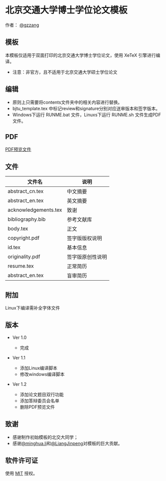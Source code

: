 # 北京交通大学博士学位论文模板

作者： [@gzzang](https://github.com/gzzang)

## 模板

本模板仅适用于双面打印的北京交通大学博士学位论文，使用 XeTeX 引擎进行编译。
* 注意：非官方，且不适用于北京交通大学硕士学位论文

## 编辑

* 原则上只需要将contents文件夹中的相关内容进行替换。
* bjtu_template.tex 中标记review和signature分别对应送审版本和签字版本。
* Windows下运行 RUNME.bat 文件，Linuxs下运行 RUNME.sh 文件生成PDF文件。

## PDF

[PDF预览文件](https://github.com/gzzang/bjtu_template/releases/download/OK/bjtu_template.pdf)

## 文件

|文件名|说明|
|----|----|
|abstract_cn.tex|中文摘要|
|abstract_en.tex|英文摘要|
|acknowledgements.tex|致谢|
|bibliography.bib|参考文献库|
|body.tex|正文|
|copyright.pdf|签字版版权说明|
|id.tex|基本信息|
|originality.pdf|签字版原创性说明|
|resume.tex|正常简历|
|abstract_en.tex|盲审简历|

## 附加

Linux下编译需补全字体文件

## 版本

* Ver 1.0
  * 完成

* Ver 1.1
  * 添加Linux编译脚本
  * 修改windows编译脚本

* Ver 1.2
  * 添加论文题目双行功能
  * 添加答辩委员会名单
  * 删除PDF预览文件

## 致谢

* 感谢制作初始模板的北交大同学；
* 感谢[@minghua.li](https://github.com/learup)和[@LiangJinpeng](https://github.com/LiangJinpeng)对模板的巨大贡献。

## 软件许可证

使用 [MIT](LICENSE) 授权。
